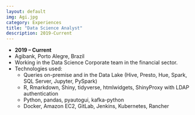 ```yaml
---
layout: default
img: Agi.jpg
category: Experiences
title: "Data Science Analyst"
description: 2019-Current
---
```



* __2019 – Current__
* Agibank, Porto Alegre, Brazil
* Working in the Data Science Corporate team in the financial sector.
* Technologies used:
    + Queries on-premise and in the Data Lake (Hive, Presto, Hue, Spark, SQL Server, Jupyter, PySpark)
    + R, Rmarkdown, Shiny, tidyverse, htmlwidgets, ShinyProxy with LDAP authentication
	+ Python, pandas, pyautogui, kafka-python
    + Docker, Amazon EC2, GitLab, Jenkins, Kubernetes, Rancher